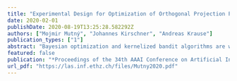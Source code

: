 ```yaml
---
title: "Experimental Design for Optimization of Orthogonal Projection Pursuit Models"
date: 2020-02-01
publishDate: 2020-08-19T13:25:28.582292Z
authors: ["Mojmir Mutný", "Johannes Kirschner", "Andreas Krause"]
publication_types: ["1"]
abstract: "Bayesian optimization and kernelized bandit algorithms are widely used techniques for sequential black box function optimization with applications in parameter tuning, control, robotics among many others. To be effective in high dimensional settings, previous approaches make additional assumptions, for example on low-dimensional subspaces or an additive structure. In this work, we go beyond the additivity assumption and use an orthogonal projection pursuit regression model, which strictly generalizes additive models. We present a two-stage algorithm motivated by experimental design to first decorrelate the additive components. Subsequently, the bandit optimization benefits from the statistically efficient additive model. Our method provably decorrelates the fully additive model and achieves optimal sublinear simple regret in terms of the number of function evaluations. To prove the rotation recovery, we derive novel concentration inequalities for linear regression on subspaces. In addition, we specifically address the issue of acquisition function optimization and present two domain dependent efficient algorithms. We validate the algorithm numerically on synthetic as well as real-world optimization problems."
featured: false
publication: "*Proceedings of the 34th AAAI Conference on Artificial Intelligence (AAAI)*"
url_pdf: "https://las.inf.ethz.ch/files/Mutny2020.pdf"
---
```


